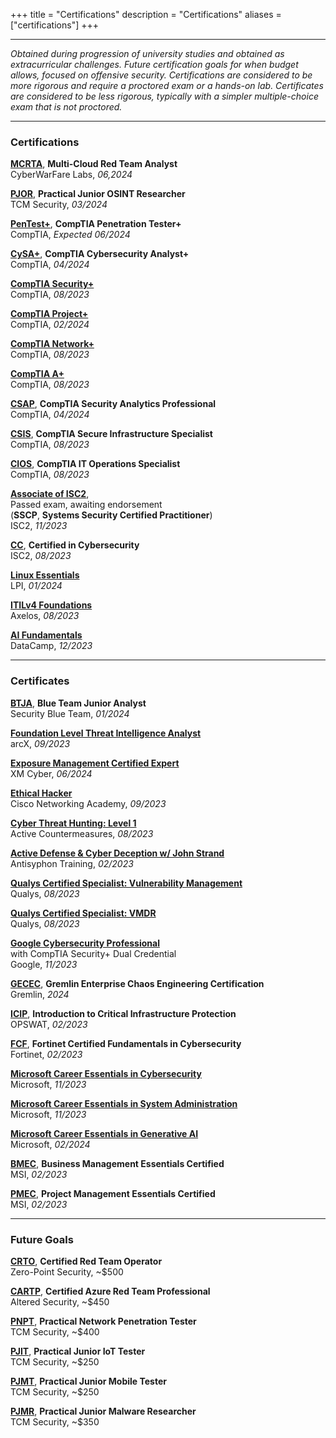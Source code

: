 +++
title = "Certifications"
description = "Certifications"
aliases = ["certifications"]
+++

---

*Obtained during progression of university studies and obtained as extracurricular challenges. Future certification goals for when budget allows, focused on offensive security. Certifications are considered to be more rigorous and require a proctored exam or a hands-on lab. Certificates are considered to be less rigorous, typically with a simpler multiple-choice exam that is not proctored.*

---

### Certifications

[**MCRTA**](https://cyberwarfare.live/product/multi-cloud-red-team-analyst-mcrta/), **Multi-Cloud Red Team Analyst** \
CyberWarFare Labs, *06,2024*

[**PJOR**](https://certifications.tcm-sec.com/pjor/), **Practical Junior OSINT Researcher** \
TCM Security, *03/2024*

[**PenTest+**](https://www.comptia.org/certifications/pentest), **CompTIA Penetration Tester+** \
CompTIA, *Expected 06/2024*

[**CySA+**](https://www.comptia.org/certifications/cybersecurity-analyst), **CompTIA Cybersecurity Analyst+** \
CompTIA, *04/2024*

[**CompTIA Security+**](https://www.comptia.org/certifications/security) \
CompTIA, *08/2023*

[**CompTIA Project+**](https://www.comptia.org/certifications/project) \
CompTIA, *02/2024*

[**CompTIA Network+**](https://www.comptia.org/certifications/network) \
CompTIA, *08/2023*

[**CompTIA A+**](https://www.comptia.org/certifications/a) \
CompTIA, *08/2023* 

[**CSAP**](https://www.comptia.org/certifications/which-certification/stackable-certifications), **CompTIA Security Analytics Professional** \
CompTIA, *04/2024*

[**CSIS**](https://www.comptia.org/certifications/which-certification/stackable-certifications), **CompTIA Secure Infrastructure Specialist** \
CompTIA, *08/2023*

[**CIOS**](https://www.comptia.org/certifications/which-certification/stackable-certifications), **CompTIA IT Operations Specialist** \
CompTIA, *08/2023*

[**Associate of ISC2**](https://www.isc2.org/certifications/sscp), \
Passed exam, awaiting endorsement \
(**SSCP**, **Systems Security Certified Practitioner**) \
ISC2, *11/2023*

[**CC**](https://www.isc2.org/certifications/cc), **Certified in Cybersecurity** \
ISC2, *08/2023*

[**Linux Essentials**](https://www.lpi.org/our-certifications/linux-essentials-overview/) \
LPI, *01/2024*

[**ITILv4 Foundations**](https://www.axelos.com/certifications/itil-service-management/itil-4-foundation) \
Axelos, *08/2023*

[**AI Fundamentals**](https://www.datacamp.com/certification/ai-fundamentals) \
DataCamp, *12/2023*

---

### Certificates

[**BTJA**](https://securityblue.team/training/), **Blue Team Junior Analyst** \
Security Blue Team, *01/2024*

[**Foundation Level Threat Intelligence Analyst**](https://arcx.io/courses/cyber-threat-intelligence-101) \
arcX, *09/2023*

[**Exposure Management Certified Expert**](https://xm-cyber.thinkific.com/courses/exposure-management-certification) \
XM Cyber, *06/2024*

[**Ethical Hacker**](https://skillsforall.com/course/ethical-hacker) \
Cisco Networking Academy, *09/2023*

[**Cyber Threat Hunting: Level 1**](https://www.activecountermeasures.com/hunt-training/) \
Active Countermeasures, *08/2023*

[**Active Defense & Cyber Deception w/ John Strand**](https://www.antisyphontraining.com/on-demand-courses/active-defense-cyber-deception-w-john-strand/) \
Antisyphon Training, *02/2023*

[**Qualys Certified Specialist: Vulnerability Management**](https://www.qualys.com/training/course/vulnerability-management/) \
Qualys, *08/2023*

[**Qualys Certified Specialist: VMDR**](https://www.qualys.com/training/course/vmdr/) \
Qualys, *08/2023*

[**Google Cybersecurity Professional**](https://grow.google/certificates/cybersecurity/) \
with CompTIA Security+ Dual Credential \
Google, *11/2023*

[**GECEC**](https://www.gremlin.com/certification), **Gremlin Enterprise Chaos Engineering Certification** \
Gremlin, *2024*

[**ICIP**](https://get-started.opswatacademy.com/introduction-critical-infrastructure-protection), **Introduction to Critical Infrastructure Protection** \
OPSWAT, *02/2023*

[**FCF**](https://training.fortinet.com/local/staticpage/view.php?page=fcf_cybersecurity), **Fortinet Certified Fundamentals in Cybersecurity** \
Fortinet, *02/2023*

[**Microsoft Career Essentials in Cybersecurity**](https://www.linkedin.com/learning/paths/career-essentials-in-cybersecurity-by-microsoft-and-linkedin) \
Microsoft, *11/2023*

[**Microsoft Career Essentials in System Administration**](https://www.linkedin.com/learning/career-essentials-in-system-administration-by-microsoft-and-linkedin) \
Microsoft, *11/2023*

[**Microsoft Career Essentials in Generative AI**](https://www.linkedin.com/learning/paths/career-essentials-in-generative-ai-by-microsoft-and-linkedin) \
Microsoft, *02/2024*

[**BMEC**](https://lms.msicertified.com/store/3052441-business-management-essentials-certified-bmec-advanced), **Business Management Essentials Certified** \
MSI, *02/2023*

[**PMEC**](https://www.msicertified.com/project-management/project-management-essentials-certified/), **Project Management Essentials Certified** \
MSI, *02/2023*

---

### Future Goals

[**CRTO**](https://training.zeropointsecurity.co.uk/courses/red-team-ops), **Certified Red Team Operator** \
Zero-Point Security, ~$500

[**CARTP**](https://www.alteredsecurity.com/azureadlab), **Certified Azure Red Team Professional** \
Altered Security, ~$450

[**PNPT**](https://certifications.tcm-sec.com/pnpt/), **Practical Network Penetration Tester** \
TCM Security, ~$400

[**PJIT**](https://certifications.tcm-sec.com/pjit/), **Practical Junior IoT Tester** \
TCM Security, ~$250

[**PJMT**](https://certifications.tcm-sec.com/pjmt/), **Practical Junior Mobile Tester** \
TCM Security, ~$250

[**PJMR**](https://certifications.tcm-sec.com/pjmt/), **Practical Junior Malware Researcher** \
TCM Security, ~$350
